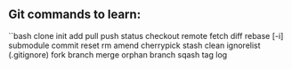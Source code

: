 ## Git commands to learn:
``bash
clone
init
add
pull
push
status
checkout
remote
fetch
diff
rebase [-i]
submodule
commit
reset
rm
amend
cherrypick
stash
clean
ignorelist (.gitignore)
fork
branch
merge
orphan branch
sqash
tag
log
```
